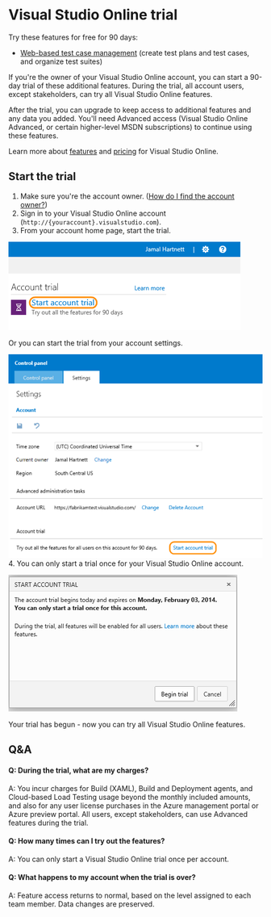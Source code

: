 <properties
	pageTitle="Visual Studio Online trial"
  description="Visual Studio Online trial"
  services="visual-studio-online"
  documentationCenter = ""
  authors="terryaustin"
  manager="terryaustin"
  editor="terryaustin" /> 

# Visual Studio Online trial


Try these features for free for 90 days:


- [Web-based test case management](../testcreate-a-test-plan-vs.md) 
(create test plans and test cases, and organize test suites)


If you're the owner of your Visual Studio Online account, 
you can start a 90-day trial of these additional features. 
During the trial, all account users, except stakeholders, 
can try all Visual Studio Online features.



After the trial, you can upgrade to keep access to additional features 
and any data you added. You'll need Advanced access 
(Visual Studio Online Advanced, or certain higher-level MSDN subscriptions)
to continue using these features.



Learn more about [features](https://www.visualstudio.com/pricing/visual-studio-online-feature-matrix-vs) 
and [pricing](https://www.visualstudio.com/pricing/visual-studio-online-pricing-vs) 
for Visual Studio Online.


## Start the trial

1. Make sure you're the account owner. 
([How do I find the account owner?](change-account-ownership-vs.md))
2. Sign in to your Visual Studio Online account (`http://{youraccount}.visualstudio.com`).
3. From your account home page, start the trial.



![Start account link on the Visual Studio Online account home page](./media/try-additional-features-vs/AccountTrialHomePage.png)



Or you can start the trial from your account settings.



![Start account trial link in the settings tab of the account control panel page](./media/try-additional-features-vs/SettingsTrial.png)
4. You can only start a trial once for your Visual Studio Online account.



![Begin trial button in the start account trial dialog box](./media/try-additional-features-vs/StartAccountTrial.png)



Your trial has begun - now you can try all Visual Studio Online features.

## Q&amp;A

#### Q:   During the trial, what are my charges?


A:  You incur charges for Build (XAML), Build and Deployment agents,
and Cloud-based Load Testing usage beyond the monthly included amounts, 
and also for any user license purchases in the Azure management portal 
or Azure preview portal. All users, except stakeholders, can use 
Advanced features during the trial.


#### Q:  How many times can I try out the features?


A:  You can only start a Visual Studio Online trial once per account.


#### Q:  What happens to my account when the trial is over?


A:  Feature access returns to normal, based on the level assigned to each 
team member. Data changes are preserved.
